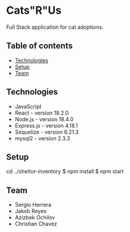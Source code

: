 # Cats"R"Us

Full Stack application for cat adoptions.

## Table of contents
- [Technologies](#technologies)
- [Setup](#setup)
- [Team](#team)

## Technologies

- JavaScript
- React - version 18.2.0
- Node.js - version 18.4.0
- Express.js - version 4.18.1
- Sequelize - version 6.21.3
- mysql2 - version 2.3.3

## Setup

cd ../sheltor-inventory
$ npm install
$ npm start

## Team

- Sergio Herrera
- Jakob Reyes
- Azizbek Ochilov
- Christian Chavez
